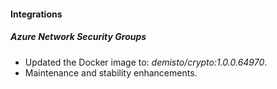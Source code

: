 
#### Integrations

##### Azure Network Security Groups
- Updated the Docker image to: *demisto/crypto:1.0.0.64970*.
- Maintenance and stability enhancements.

